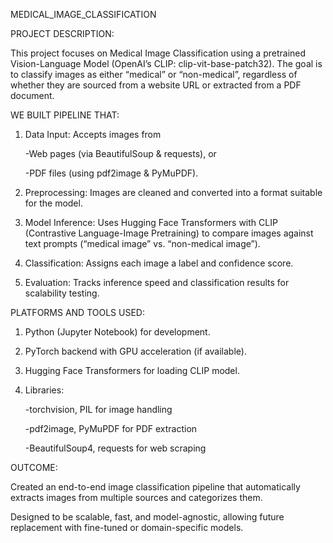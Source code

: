    MEDICAL_IMAGE_CLASSIFICATION


PROJECT DESCRIPTION:

   This project focuses on Medical Image Classification using a pretrained Vision-Language Model (OpenAI’s CLIP: clip-vit-base-patch32). The goal is to classify images as either “medical” or “non-medical”, regardless of whether they are     sourced from a website URL or extracted from a PDF document.


WE BUILT PIPELINE THAT:

1. Data Input: Accepts images from
   
   -Web pages (via BeautifulSoup & requests), or
   
   -PDF files (using pdf2image & PyMuPDF).

2. Preprocessing: Images are cleaned and converted into a format suitable for the model.

3. Model Inference: Uses Hugging Face Transformers with CLIP (Contrastive Language-Image Pretraining) to compare images against text prompts (“medical image” vs. “non-medical image”).

4. Classification: Assigns each image a label and confidence score.

5. Evaluation: Tracks inference speed and classification results for scalability testing.


PLATFORMS AND TOOLS USED:

1. Python (Jupyter Notebook) for development.

2. PyTorch backend with GPU acceleration (if available).

3. Hugging Face Transformers for loading CLIP model.

4. Libraries:
   
    -torchvision, PIL for image handling
  
    -pdf2image, PyMuPDF for PDF extraction
  
    -BeautifulSoup4, requests for web scraping


OUTCOME:

Created an end-to-end image classification pipeline that automatically extracts images from multiple sources and categorizes them.

Designed to be scalable, fast, and model-agnostic, allowing future replacement with fine-tuned or domain-specific models.
